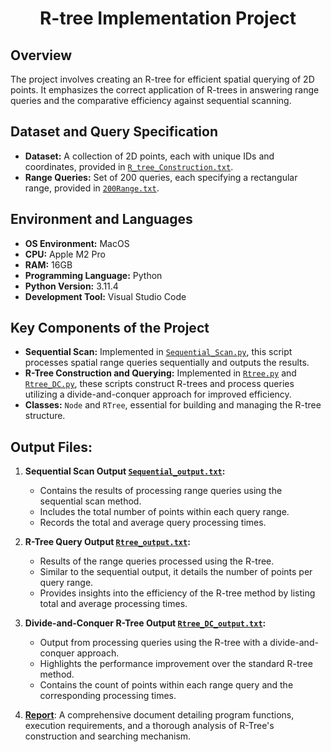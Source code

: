  # __<center>R-tree Implementation Project</center>__


## Overview
The project involves creating an R-tree for efficient spatial querying of 2D points. It emphasizes the correct application of R-trees in answering range queries and the comparative efficiency against sequential scanning.

## Dataset and Query Specification
- **Dataset:** A collection of 2D points, each with unique IDs and coordinates, provided in [`R_tree_Construction.txt`](https://github.com/VivianNg9/Master-of-Business-Analytics_Portfolio-/blob/main/COMP6210_Big%20Data%20/R-tree/R_tree_construction.txt).
- **Range Queries:** Set of 200 queries, each specifying a rectangular range, provided in [`200Range.txt`](https://github.com/VivianNg9/Master-of-Business-Analytics_Portfolio-/blob/main/COMP6210_Big%20Data%20/R-tree/200Range.txt).

## Environment and Languages
- **OS Environment:** MacOS
- **CPU:** Apple M2 Pro
- **RAM:** 16GB
- **Programming Language:** Python
- **Python Version:** 3.11.4
- **Development Tool:** Visual Studio Code

## Key Components of the Project
- **Sequential Scan:** Implemented in [`Sequential_Scan.py`](https://github.com/VivianNg9/Master-of-Business-Analytics_Portfolio-/blob/main/COMP6210_Big%20Data%20/R-tree/Sequential_Scan.py), this script processes spatial range queries sequentially and outputs the results.
- **R-Tree Construction and Querying:** Implemented in [`Rtree.py`](https://github.com/VivianNg9/Master-of-Business-Analytics_Portfolio-/blob/main/COMP6210_Big%20Data%20/R-tree/Rtree.py) and [`Rtree_DC.py`](https://github.com/VivianNg9/Master-of-Business-Analytics_Portfolio-/blob/main/COMP6210_Big%20Data%20/R-tree/Rtree_DC.py), these scripts construct R-trees and process queries utilizing a divide-and-conquer approach for improved efficiency.
- **Classes:** `Node` and `RTree`, essential for building and managing the R-tree structure.

## Output Files:
1. **Sequential Scan Output [`Sequential_output.txt`](https://github.com/VivianNg9/Master-of-Business-Analytics_Portfolio-/blob/main/COMP6210_Big%20Data%20/R-tree/Squential_output.txt):**
   - Contains the results of processing range queries using the sequential scan method.
   - Includes the total number of points within each query range.
   - Records the total and average query processing times.

2. **R-Tree Query Output [`Rtree_output.txt`](https://github.com/VivianNg9/Master-of-Business-Analytics_Portfolio-/blob/main/COMP6210_Big%20Data%20/R-tree/Rtree_output.txt):**
   - Results of the range queries processed using the R-tree.
   - Similar to the sequential output, it details the number of points per query range.
   - Provides insights into the efficiency of the R-tree method by listing total and average processing times.

3. **Divide-and-Conquer R-Tree Output [`Rtree_DC_output.txt`](https://github.com/VivianNg9/Master-of-Business-Analytics_Portfolio-/blob/main/COMP6210_Big%20Data%20/R-tree/Rtree_DC_output.txt):**
   - Output from processing queries using the R-tree with a divide-and-conquer approach.
   - Highlights the performance improvement over the standard R-tree method.
   - Contains the count of points within each range query and the corresponding processing times.

4. **[Report](https://github.com/VivianNg9/Master-of-Business-Analytics_Portfolio-/blob/main/COMP6210_Big%20Data%20/R-tree/R_tree%20Report%20.pdf)**:
   A comprehensive document detailing program functions, execution requirements, and a thorough analysis of R-Tree's construction and searching mechanism.





